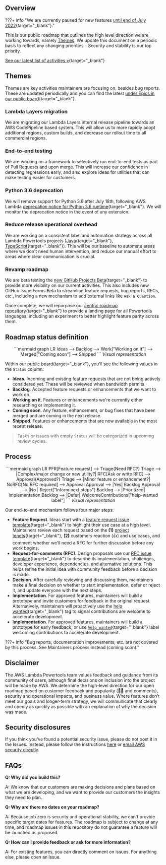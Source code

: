 ## Overview

???+ info "We are currently paused for new features [until end of July 2022](https://github.com/awslabs/aws-lambda-powertools-python/issues/1009){target="_blank"}."

This is our public roadmap that outlines the high level direction we are working towards, namely [Themes](#themes). We update this document on a periodic basis to reflect any changing priorities - Security and stability is our top priority.

[See our latest list of activities »](https://github.com/orgs/awslabs/projects/51/views/1?query=is%3Aopen+sort%3Aupdated-desc){target="_blank"}

## Themes

Themes are key activities maintainers are focusing on, besides bug reports. These are updated periodically and you can find the latest [under Epics in our public board](https://github.com/orgs/awslabs/projects/51/views/11?query=is%3Aopen+sort%3Aupdated-desc){target="_blank"}.

### Lambda Layers migration

We are migrating our Lambda Layers internal release pipeline towards an AWS CodePipeline based system. This will allow us to more rapidly adopt additional regions, custom builds, and decrease our rollout time to all commercial regions.

### End-to-end testing

We are working on a framework to selectively run end-to-end tests as part of Pull Requests and upon merge. This will increase our confidence in detecting regressions early, and also explore ideas for utilities that can make testing easier for customers.

### Python 3.6 deprecation

We will remove support for Python 3.6 after July 18th, following AWS Lambda [deprecation notice for Python 3.6 runtime](https://docs.aws.amazon.com/lambda/latest/dg/lambda-runtimes.html#runtime-support-policy){target="_blank"}. We will monitor the deprecation notice in the event of any extension.

### Reduce release operational overhead

We are working on a consistent label and automation strategy across all Lambda Powertools projects ([Java](https://awslabs.github.io/aws-lambda-powertools-java/){target="_blank"}, [TypeScript](https://awslabs.github.io/aws-lambda-powertools-typescript/latest/){target="_blank"}). This will be our baseline to automate areas where we don't need human intervention, and reduce our manual effort to areas where clear communication is crucial.

### Revamp roadmap

We are beta testing the [new GitHub Projects Beta](https://github.com/orgs/awslabs/projects/51/views/1?query=is%3Aopen+sort%3Aupdated-desc){target="_blank"} to provide more visibility on our current activities. This also includes new GitHub Issue Forms Beta to streamline feature requests, bug reports, RFCs, etc., including a new mechanism to add external links like `Ask a Question`.

Once complete, we will repurpose our [central roadmap repository](https://github.com/awslabs/aws-lambda-powertools-roadmap){target="_blank"} to provide a landing page for all Powertools languages, including an experiment to better highlight feature parity across them.

## Roadmap status definition

<center>
```mermaid
graph LR
    Ideas --> Backlog --> Work["Working on it"] --> Merged["Coming soon"] --> Shipped
```
<i>Visual representation</i>
</center>

Within our [public board](https://github.com/orgs/awslabs/projects/51/views/1?query=is%3Aopen+sort%3Aupdated-desc){target="_blank"}, you'll see the following values in the `Status` column:

* **Ideas**. Incoming and existing feature requests that are not being actively considered yet. These will be reviewed when bandwidth permits.
* **Backlog**. Accepted feature requests or enhancements that we want to work on.
* **Working on it**. Features or enhancements we're currently either researching or implementing it.
* **Coming soon**. Any feature, enhancement, or bug fixes that have been merged and are coming in the next release.
* **Shipped**. Features or enhancements that are now available in the most recent release.

> Tasks or issues with empty `Status` will be categorized in upcoming review cycles.

## Process

<center>
```mermaid
graph LR
    PFR[Feature request] --> Triage{Need RFC?}
    Triage --> |Complex/major change or new utility?| RFC[Ask or write RFC] --> Approval{Approved?}
    Triage --> |Minor feature or enhancement?| NoRFC[No RFC required] --> Approval
    Approval --> |Yes| Backlog
    Approval --> |No | Reject["Inform next steps"]
    Backlog --> |Prioritized| Implementation
    Backlog --> |Defer| WelcomeContributions["help-wanted label"]
```
<i>Visual representation</i>
</center>

Our end-to-end mechanism follows four major steps:

* **Feature Request**. Ideas start with a [feature request issue template](https://github.com/awslabs/aws-lambda-powertools-python/issues/new?assignees=&labels=feature-request%2Ctriage&template=feature_request.yml&title=Feature+request%3A+TITLE){target="_blank"} to highlight their use case at a high level. Maintainers review each  request based on the **(1)** [project tenets](index.md#tenets){target="_blank"}, **(2)** customers reaction (👍) and use cases, and comment whether we'll need a RFC for further discussion before any work begins.
* **Request-for-comments (RFC)**. Design proposals use our [RFC issue template](https://github.com/awslabs/aws-lambda-powertools-python/issues/new?assignees=&labels=RFC%2Ctriage&template=rfc.yml&title=RFC%3A+TITLE){target="_blank"} to describe its implementation, challenges, developer experience, dependencies, and alternative solutions. This helps refine the initial idea with community feedback before a decision is made.
* **Decision**. After carefully reviewing and discussing them, maintainers make a final decision on whether to start implementation, defer or reject it, and update everyone with the next steps.
* **Implementation**. For approved features, maintainers will build a prototype and invite customers for feedback in the original request. Alternatively, maintainers will proactively use the [help wanted](https://github.com/awslabs/aws-lambda-powertools-python/issues?q=is%3Aissue+is%3Aopen+sort%3Aupdated-desc+label%3A%22help+wanted%22){target="_blank"} tag to signal contributions are welcome to accelerate development.
* **Implementation**. For approved features, maintainers will build a prototype for early feedback, or use [`help wanted`](https://github.com/awslabs/aws-lambda-powertools-python/issues?q=is%3Aissue+is%3Aopen+sort%3Aupdated-desc+label%3A%22help+wanted%22){target="_blank"} label welcoming contributions to accelerate development.

???+ info "Bug reports, documentation improvements, etc. are not covered by this process. See Maintainers process instead (coming soon)."


## Disclaimer

The AWS Lambda Powertools team values feedback and guidance from its community of users, although final decisions on inclusion into the project will be made by AWS. We determine the high-level direction for our open roadmap based on customer feedback and popularity (👍🏽 and comments), security and operational impacts, and business value. Where features don’t meet our goals and longer-term strategy, we will communicate that clearly and openly as quickly as possible with an explanation of why the decision was made.

## Security disclosures

If you think you’ve found a potential security issue, please do not post it in the Issues.  Instead, please follow the instructions [here](https://aws.amazon.com/security/vulnerability-reporting/) or [email AWS security directly](mailto:aws-security@amazon.com).


## FAQs

**Q: Why did you build this?**

A: We know that our customers are making decisions and plans based on what we are developing, and we want to provide our customers the insights they need to plan.

**Q: Why are there no dates on your roadmap?**

A: Because job zero is security and operational stability, we can't provide specific target dates for features. The roadmap is subject to change at any time, and roadmap issues in this repository do not guarantee a feature will be launched as proposed.

**Q: How can I provide feedback or ask for more information?**

A: For existing features, you can directly comment on issues. For anything else, please open an issue.
